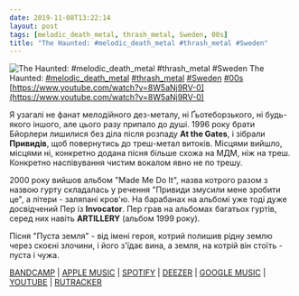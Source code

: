 ```yaml
---
date: 2019-11-08T13:22:14
layout: post
tags: [melodic_death_metal, thrash_metal, Sweden, 00s]
title: "The Haunted: #melodic_death_metal #thrash_metal #Sweden"
---
```

![The Haunted: #melodic_death_metal #thrash_metal #Sweden](https://i.ytimg.com/vi/8W5aNj9RV-0/hqdefault.jpg)
The Haunted: [#melodic_death_metal](/tags/#melodic_death_metal) [#thrash_metal](/tags/#thrash_metal) [#Sweden](/tags/#Sweden) [#00s](/tags/#00s) [https://www.youtube.com/watch?v=8W5aNj9RV-0](https://www.youtube.com/watch?v=8W5aNj9RV-0)

Я узагалі не фанат мелодійного дез-металу, ні Ґьотеборзького, ні будь-якого іншого, але цього разу припало до душі. 1996 року брати Бйорлери лишилися без діла після розпаду **At the Gates**, і зібрали **Привидів**, щоб повернутись до треш-метал витоків. Місцями вийшло, місцями ні, конкретно додана пісня більше схожа на МДМ, ніж на треш. Конкретно наспівування чистим вокалом явно не по трешу.

2000 року вийшов альбом &quot;Made Me Do It&quot;, назва котрого разом з назвою гурту складалась у речення &quot;Привиди змусили мене зробити це&quot;, а літери - заляпані кров&#39;ю. На барабанах на альбомі уже тоді дуже досвідчений Пер із **Invocator**. Пер грав на альбомах багатьох гуртів, серед них навіть **ARTILLERY** (альбом 1999 року).

Пісня &quot;Пуста земля&quot; - від імені героя, котрий полишив рідну землю через скоєні злочини, і його з&#39;їдає вина, а земля, на котрій він стоїть - пуста і чужа.

[BANDCAMP](https://thehaunted.bandcamp.com/album/the-haunted-made-me-do-it) | [APPLE MUSIC](https://music.apple.com/us/album/made-me-do-it/45445612) | [SPOTIFY](https://open.spotify.com/album/6dt11CX1SM03aJ40xVbERX) | [DEEZER](https://www.deezer.com/album/6967678?utm_source=deezer&amp;utm_content=album-6967678&amp;utm_term=1601611822_1573212015&amp;utm_medium=web) | [GOOGLE MUSIC](https://play.google.com/music/m/Bnburb6ytki5ol33jekvbu2myku?t=The_Haunted_Made_Me_Do_It_-_The_Haunted) | [YOUTUBE](https://www.youtube.com/playlist?list=OLAK5uy_mJ3Wd5LdMt4cGJPqtVbbzYC4faXpwxdts) | [RUTRACKER](https://rutracker.org/forum/viewtopic.php?t=3531129)